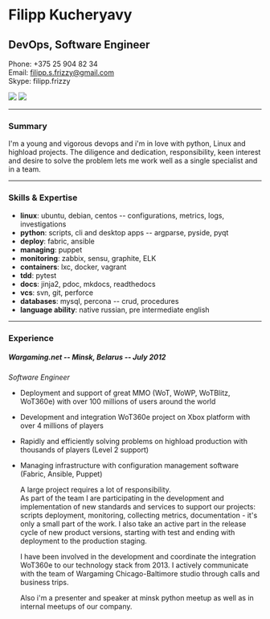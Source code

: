 # Filipp Kucheryavy

## DevOps, Software Engineer

Phone:  +375 25 904 82 34  
Email:  filipp.s.frizzy@gmail.com  
Skype:  filipp.frizzy

[![](https://raw.github.com/github/media/master/octocats/blacktocat-32.png)](https://github.com/Friz-zy)
[![](https://cdn3.iconfinder.com/data/icons/socialnetworking/32/linkedin.png)](http://linkedin.com/pub/filipp-frizzy/60/a03/289/)

---
### Summary

I'm a young and vigorous devops and i'm in love with python, Linux and highload projects.
The diligence and dedication, responsibility, keen interest and desire to solve the problem lets me work well as a single specialist and in a team.

---
### Skills & Expertise

- **linux**:    ubuntu, debian, centos -- configurations, metrics, logs, investigations
- **python**:    scripts, cli and desktop apps -- argparse, pyside, pyqt
- **deploy**:    fabric, ansible
- **managing**:    puppet
- **monitoring**:    zabbix, sensu, graphite, ELK
- **containers**:    lxc, docker, vagrant
- **tdd**:    pytest
- **docs**:    jinja2, pdoc, mkdocs, readthedocs
- **vcs**:    svn, git, perforce
- **databases**:    mysql, percona -- crud, procedures
- **language ability**:    native russian, pre intermediate english

---
### Experience

##### Wargaming.net -- Minsk, Belarus -- July 2012

*Software Engineer*

* Deployment and support of great MMO (WoT, WoWP, WoTBlitz, WoT360e) with over 100 millions of users around the world

* Development and integration WoT360e project on Xbox platform with over 4 millions of players

* Rapidly and efficiently solving problems on highload production with thousands of players (Level 2 support)

* Managing infrastructure with configuration management software (Fabric, Ansible, Puppet)

    A large project requires a lot of responsibility.  
As part of the team I are participating in the development and implementation of new standards and services to support our projects:
scripts deployment, monitoring, collecting metrics, documentation - it's only a small part of the work.
I also take an active part in the release cycle of new product versions, starting with test and ending with deployment to the production staging.

    I have been involved in the development and coordinate the integration WoT360e to our technology stack from 2013.
I actively communicate with the team of Wargaming Chicago-Baltimore studio through calls and business trips.

    Also i'm a presenter and speaker at minsk python meetup as well as in internal meetups of our company.
